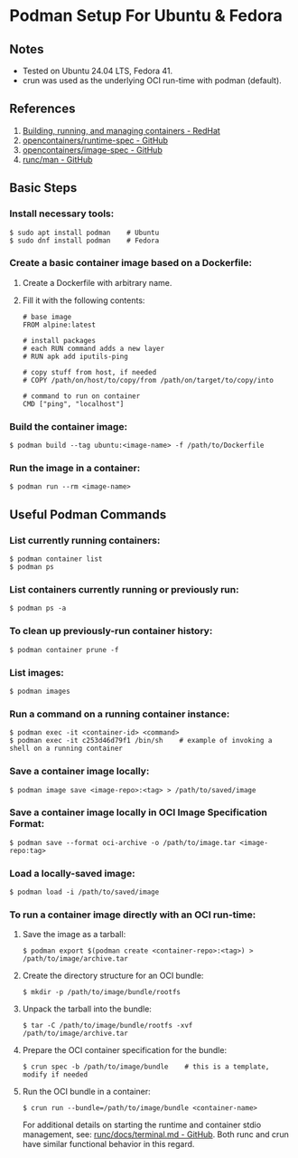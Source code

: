 # Podman Setup For Ubuntu & Fedora


## Notes

- Tested on Ubuntu 24.04 LTS, Fedora 41.
- crun was used as the underlying OCI run-time with podman (default).


## References

1. [Building, running, and managing containers - RedHat](https://access.redhat.com/documentation/en-us/red_hat_enterprise_linux/9/html/building_running_and_managing_containers/index)
2. [opencontainers/runtime-spec - GitHub](https://github.com/opencontainers/runtime-spec/tree/main)
3. [opencontainers/image-spec - GitHub](https://github.com/opencontainers/image-spec/tree/main)
4. [runc/man - GitHub](https://github.com/opencontainers/runc/tree/main/man)


## Basic Steps

### Install necessary tools:

```console
$ sudo apt install podman    # Ubuntu
$ sudo dnf install podman    # Fedora
```

### Create a basic container image based on a Dockerfile:

1. Create a Dockerfile with arbitrary name.
2. Fill it with the following contents:

    ```
    # base image
    FROM alpine:latest

    # install packages
    # each RUN command adds a new layer
    # RUN apk add iputils-ping

    # copy stuff from host, if needed
    # COPY /path/on/host/to/copy/from /path/on/target/to/copy/into

    # command to run on container
    CMD ["ping", "localhost"]
    ```

### Build the container image:

```console
$ podman build --tag ubuntu:<image-name> -f /path/to/Dockerfile
```

### Run the image in a container:

```console
$ podman run --rm <image-name>
```


## Useful Podman Commands

### List currently running containers:

```console
$ podman container list
$ podman ps
```

### List containers currently running or previously run:

```console
$ podman ps -a
```

### To clean up previously-run container history:

```console
$ podman container prune -f
```

### List images:

```console
$ podman images
```

### Run a command on a running container instance:

```console
$ podman exec -it <container-id> <command>
$ podman exec -it c253d46d79f1 /bin/sh    # example of invoking a shell on a running container
```

### Save a container image locally:

```console
$ podman image save <image-repo>:<tag> > /path/to/saved/image
```

### Save a container image locally in OCI Image Specification Format:

```console
$ podman save --format oci-archive -o /path/to/image.tar <image-repo:tag>
```

### Load a locally-saved image:

```console
$ podman load -i /path/to/saved/image
```

### To run a container image directly with an OCI run-time:

1. Save the image as a tarball:

    ```console
    $ podman export $(podman create <container-repo>:<tag>) > /path/to/image/archive.tar
    ```

2. Create the directory structure for an OCI bundle:

    ```console
    $ mkdir -p /path/to/image/bundle/rootfs
    ```

3. Unpack the tarball into the bundle:

    ```console
    $ tar -C /path/to/image/bundle/rootfs -xvf /path/to/image/archive.tar
    ```

4. Prepare the OCI container specification for the bundle:

    ```console
    $ crun spec -b /path/to/image/bundle    # this is a template, modify if needed
    ```

5. Run the OCI bundle in a container:

    ```console
    $ crun run --bundle=/path/to/image/bundle <container-name>
    ```

    For additional details on starting the runtime and container stdio management,
    see: [runc/docs/terminal.md - GitHub](https://github.com/opencontainers/runc/blob/main/docs/terminals.md).
    Both runc and crun have similar functional behavior in this regard.
